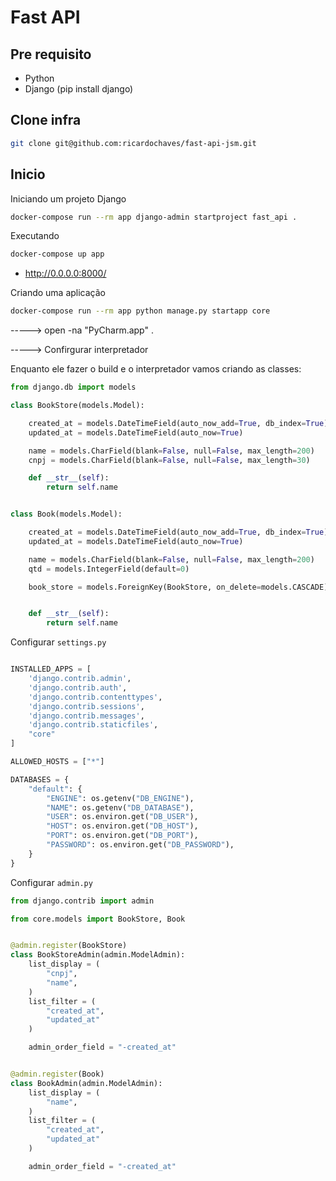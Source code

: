 # Fast API

## Pre requisito

- Python
- Django (pip install django)

## Clone infra

```bash
git clone git@github.com:ricardochaves/fast-api-jsm.git
```

## Inicio

Iniciando um projeto Django

```bash
docker-compose run --rm app django-admin startproject fast_api .
```

Executando

```bash
docker-compose up app
```

- http://0.0.0.0:8000/

Criando uma aplicação

```bash
docker-compose run --rm app python manage.py startapp core
```

-----> open -na "PyCharm.app" .

-----> Confirgurar interpretador

Enquanto ele fazer o build e o interpretador vamos criando as classes:

```python
from django.db import models

class BookStore(models.Model):

    created_at = models.DateTimeField(auto_now_add=True, db_index=True)
    updated_at = models.DateTimeField(auto_now=True)

    name = models.CharField(blank=False, null=False, max_length=200)
    cnpj = models.CharField(blank=False, null=False, max_length=30)

    def __str__(self):
        return self.name


class Book(models.Model):

    created_at = models.DateTimeField(auto_now_add=True, db_index=True)
    updated_at = models.DateTimeField(auto_now=True)

    name = models.CharField(blank=False, null=False, max_length=200)
    qtd = models.IntegerField(default=0)

    book_store = models.ForeignKey(BookStore, on_delete=models.CASCADE)


    def __str__(self):
        return self.name
```

Configurar `settings.py`

```python

INSTALLED_APPS = [
    'django.contrib.admin',
    'django.contrib.auth',
    'django.contrib.contenttypes',
    'django.contrib.sessions',
    'django.contrib.messages',
    'django.contrib.staticfiles',
    "core"
]

ALLOWED_HOSTS = ["*"]

DATABASES = {
    "default": {
        "ENGINE": os.getenv("DB_ENGINE"),
        "NAME": os.getenv("DB_DATABASE"),
        "USER": os.environ.get("DB_USER"),
        "HOST": os.environ.get("DB_HOST"),
        "PORT": os.environ.get("DB_PORT"),
        "PASSWORD": os.environ.get("DB_PASSWORD"),
    }
}

```

Configurar `admin.py`

```python
from django.contrib import admin

from core.models import BookStore, Book


@admin.register(BookStore)
class BookStoreAdmin(admin.ModelAdmin):
    list_display = (
        "cnpj",
        "name",
    )
    list_filter = (
        "created_at",
        "updated_at"
    )

    admin_order_field = "-created_at"


@admin.register(Book)
class BookAdmin(admin.ModelAdmin):
    list_display = (
        "name",
    )
    list_filter = (
        "created_at",
        "updated_at"
    )

    admin_order_field = "-created_at"

```
